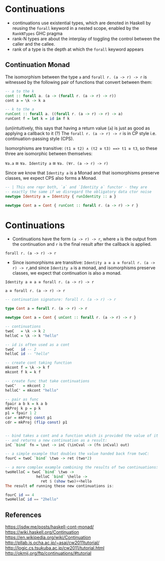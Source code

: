 # Continuations

- continuations use existential types, which are denoted in Haskell by reusing the `forall` keyword in a nested scope, enabled by the `RankNTypes` GHC pragma
- rank-N types are about the interplay of toggling the control between the caller and the callee.
- rank of a type is the depth at which the `forall` keyword appears



## Continuation Monad

The isomorphism between the type `a` and `forall r. (a -> r) -> r` is witnessed by the following pair of functions that convert between them:

```hs
-- a to the k
cont :: forall a. (a -> (forall r. (a -> r) -> r))
cont a = \k -> k a

-- k to the a
runCont :: forall a. ((forall r. (a -> r) -> r) -> a)
runCont f = let k = id in f k
```

(un)intuitively, this says that having a return value (`a`) is just as good as applying a callback to it (?) The `forall r. (a -> r) -> r` is in CP style i.e. continuation-passing style (CPS).

Isomorphisms are transitive: `(t1 ≅ t2) ∧ (t2 ≅ t3) ==> t1 ≅ t3`, so these three are isomorphic between themselves:

`∀a.a`    ≅    `∀a. Identity a`    ≅    `∀a. (∀r. (a -> r) -> r)`

Since we know that `Identity a` is a Monad and that isomorphisms preserve classes, we expect CPS also forms a Monad.

```hs
-- | This one repr both, `a` and `Identity a` functor - they are
-- exactly the same if we disregard the obligatory data ctor noise
newtype Identity a = Identity { runIdentity :: a }

newtype Cont a = Cont { runCont :: forall r. (a -> r) -> r }
```








# Continuations

* Continuations have the form `(a -> r) -> r`, where `a` is the output from the continuation and `r` is the final result after the callback is applied.

`forall r. (a -> r) -> r`


* Since isomorphisms are transitive: `Identity a ≅ a ≅ forall r. (a -> r) -> r`,and since `Identity a` is a monad, and isomorphisms preserve classes, we expect that continuation is also a monad.

`Identity a ≅ a ≅ forall r. (a -> r) -> r`

`a ≅ forall r. (a -> r) -> r`


```hs
-- continuation signature: forall r. (a -> r) -> r

type Cont a = forall r. (a -> r) -> r

newtype Cont a = Cont { unCont :: forall r. (a -> r) -> r }

-- continuations
twoC   = \k -> k 2
helloC = \k -> k "hello"

-- id is often used as a cont
twoC   id -- 2
helloC id -- "hello"

-- create cont taking function
mkcont f = \k -> k f
mkcont f k = k f

-- create func that take continuations
twoC'   = mkcont 2
helloC' = mkcont "hello"

-- pair as func
fpair a b k = k a b
mkProj k p = p k
p1 = fpair 1 2
car = mkProj const p1
cdr = mkProj (flip const) p1


-- bind takes a cont and a function which is provided the value of it
-- and returns a new continuation as a result:
inC `bind` fn = \out -> inC (\inCval -> (fn inCval) out)

-- a simple example that doubles the value handed back from twoC:
fourC = twoC `bind` \two -> ret (two*2)

-- a more complex example combining the results of two continuations:
twoHelloC = twoC `bind` \two ->
              helloC `bind` \hello ->
                ret $ (show two)++hello
The result of running these new continuations is:

fourC id == 4
twoHelloC id == "2hello"
```










## References

https://jsdw.me/posts/haskell-cont-monad/
https://wiki.haskell.org/Continuation
https://en.wikipedia.org/wiki/Continuation
http://pllab.is.ocha.ac.jp/~asai/cw2011tutorial/
http://logic.cs.tsukuba.ac.jp/cw2011/tutorial.html
http://okmij.org/ftp/continuations/#tutorial
